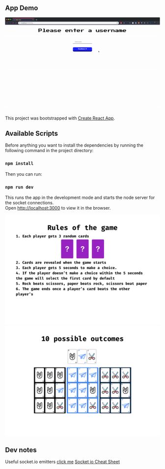 ## App Demo

![App Demo](/img/app_demov2.gif)

This project was bootstrapped with [Create React App](https://github.com/facebook/create-react-app).

## Available Scripts

Before anything you want to install the dependencies by running the following command in the project directory:

### `npm install`

Then you can run:

### `npm run dev`

This runs the app in the development mode and starts the node server for the socket connections.<br>
Open [http://localhost:3000](http://localhost:3000) to view it in the browser.


![Rules of the game](/img/rules.png)
![Outcomes](/img/outcomes.png)

## Dev notes

Useful socket.io emitters [click me](https://stackoverflow.com/questions/10058226/send-response-to-all-clients-except-sender)
[Socket io Cheat Sheet](https://socket.io/docs/emit-cheatsheet/)